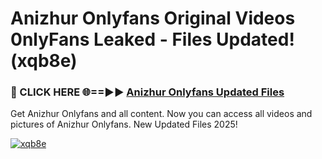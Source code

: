 # Anizhur Onlyfans Original Videos 0nlyFans Leaked - Files Updated! (xqb8e)

<h3>🔴 CLICK HERE 🌐==►► <a href="https://tinyurl.com/2m67pmp6" rel="nofollow">Anizhur Onlyfans Updated Files</a></h3>

Get Anizhur Onlyfans and all content. Now you can access all videos and pictures of Anizhur Onlyfans. New Updated Files 2025!

[![xqb8e](https://i.imgur.com/H4QAA4z.gif)](https://tinyurl.com/2m67pmp6)